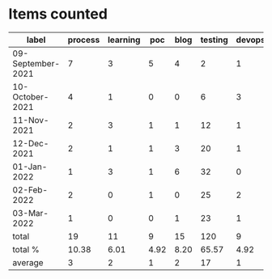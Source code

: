 # Items counted
label | process | learning | poc | blog | testing | devops
---|---|---|---|---|---|---
09-September-2021 | 7 | 3 | 5 | 4 | 2 | 1
10-October-2021 | 4 | 1 | 0 | 0 | 6 | 3
11-Nov-2021 | 2 | 3 | 1 | 1 | 12 | 1
12-Dec-2021 | 2 | 1 | 1 | 3 | 20 | 1
01-Jan-2022 | 1 | 3 | 1 | 6 | 32 | 0
02-Feb-2022 | 2 | 0 | 1 | 0 | 25 | 2
03-Mar-2022 | 1 | 0 | 0 | 1 | 23 | 1
total | 19 | 11 | 9 | 15 | 120 | 9
total % | 10.38 | 6.01 | 4.92 | 8.20 | 65.57 | 4.92
average | 3 | 2 | 1 | 2 | 17 | 1
